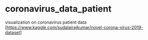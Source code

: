 # coronavirus_data_patient
visualization on coronavirus patient data [https://www.kaggle.com/sudalairajkumar/novel-corona-virus-2019-dataset]

